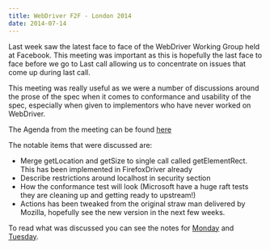 ```yaml
---
title: WebDriver F2F - London 2014
date: 2014-07-14
---
```


Last week saw the latest face to face of the WebDriver Working Group held at Facebook. This meeting was important as this is hopefully the last face to face before we go to Last call allowing us to concentrate on issues that come up during last call.

This meeting was really useful as we were a number of discussions around the prose of the spec when it comes to conformance and usability of the spec, especially when given to implementors who have never worked on WebDriver.

The Agenda from the meeting can be found [here](https://www.w3.org/wiki/WebDriver/2014-July-F2F#Agenda)

The notable items that were discussed are:

* Merge getLocation and getSize to single call called getElementRect. This has been implemented in FirefoxDriver already
* Describe restrictions around localhost in security section
* How the conformance test will look (Microsoft have a huge raft tests they are cleaning up and getting ready to upstream!)
* Actions has been tweaked from the original straw man delivered by Mozilla, hopefully see the new version in the next few weeks.

To read what was discussed you can see the notes for [Monday](http://www.w3.org/2014/07/07-testing-minutes.html) and [Tuesday](http://www.w3.org/2014/07/08-testing-minutes.html). 